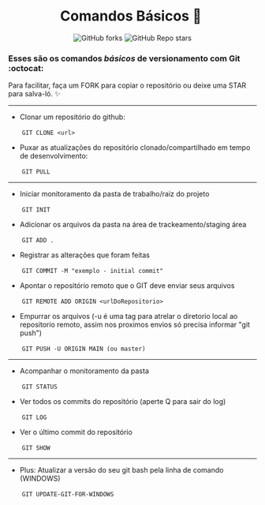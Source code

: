 # <div align="center"> Comandos Básicos  :memo: ​ </div>

<div align="center"> <img alt="GitHub forks" src="https://img.shields.io/github/forks/tayhsn/git-basic?logoColor=blue&style=social"> <img alt="GitHub Repo stars" src="https://img.shields.io/github/stars/tayhsn/git-basic?logoColor=yellow&style=social"> </div>

### Esses são os comandos *básicos* de versionamento com Git :octocat:

Para facilitar, faça um FORK para copiar o repositório ou deixe uma STAR para salva-ló. :sparkles:

<hr>

* Clonar um repositório do github:

  ​		```GIT CLONE <url>```
  
* Puxar as atualizações do repositório clonado/compartilhado em tempo de desenvolvimento:

  ​		```GIT PULL```
  
<hr>

* Iniciar monitoramento da pasta de trabalho/raiz do projeto

  ​		``` GIT INIT ```

* Adicionar os arquivos da pasta na área de trackeamento/staging área

  ​		```GIT ADD . ```

* Registrar as alterações que foram feitas 

  ​		```GIT COMMIT -M "exemplo - initial commit"```

* Apontar o repositório remoto que o GIT deve enviar seus arquivos

  ​		```	GIT REMOTE ADD ORIGIN <urlDoRepositorio> ```

* Empurrar os arquivos (-u é uma tag para atrelar o diretorio local ao repositorio remoto, assim nos proximos envios só precisa informar "git push")

  ​		```GIT PUSH -U ORIGIN MAIN (ou master)```
  
 <hr>
  
* Acompanhar o monitoramento da pasta

  ​		```GIT STATUS```
  
* Ver todos os commits do repositório (aperte Q para sair do log)

  ​		```GIT LOG```
  
* Ver o último commit do repositório 

  ​		```GIT SHOW```

<hr>
  
* Plus: Atualizar a versão do seu git bash pela linha de comando (WINDOWS)

  ​		```GIT UPDATE-GIT-FOR-WINDOWS```

